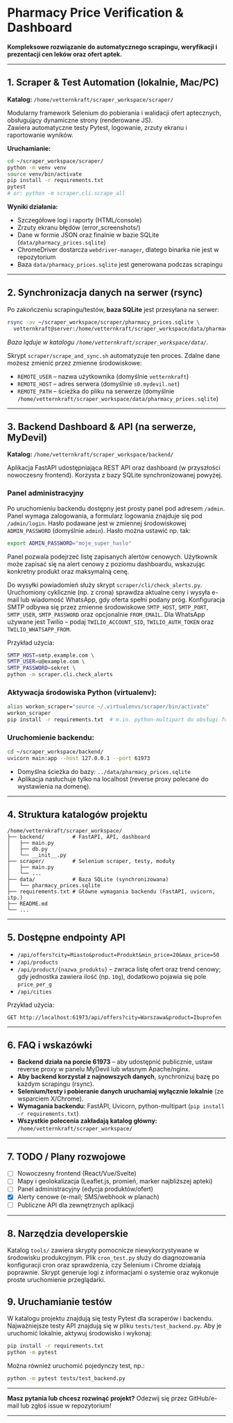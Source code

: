 # Pharmacy Price Verification & Dashboard

**Kompleksowe rozwiązanie do automatycznego scrapingu, weryfikacji i prezentacji cen leków oraz ofert aptek.**

---

## 1. Scraper & Test Automation (lokalnie, Mac/PC)

**Katalog:** `/home/vetternkraft/scraper_workspace/scraper/`

Modularny framework Selenium do pobierania i walidacji ofert aptecznych, obsługujący dynamiczne strony (renderowane JS).  
Zawiera automatyczne testy Pytest, logowanie, zrzuty ekranu i raportowanie wyników.

**Uruchamianie:**
```bash
cd ~/scraper_workspace/scraper/
python -m venv venv
source venv/bin/activate
pip install -r requirements.txt
pytest
# or: python -m scraper.cli.scrape_all
```

**Wyniki działania:**

* Szczegółowe logi i raporty (HTML/console)
* Zrzuty ekranu błędów (error\_screenshots/)
* Dane w formie JSON oraz finalnie w bazie SQLite (`data/pharmacy_prices.sqlite`)
* ChromeDriver dostarcza `webdriver-manager`, dlatego binarka nie jest w repozytorium
* Baza `data/pharmacy_prices.sqlite` jest generowana podczas scrapingu

---

## 2. Synchronizacja danych na serwer (rsync)

Po zakończeniu scrapingu/testów, **baza SQLite** jest przesyłana na serwer:

```bash
rsync -av ~/scraper_workspace/scraper/pharmacy_prices.sqlite \
  vetternkraft@server:/home/vetternkraft/scraper_workspace/data/pharmacy_prices.sqlite
```

*Baza ląduje w katalogu `/home/vetternkraft/scraper_workspace/data/`.*

Skrypt `scraper/scrape_and_sync.sh` automatyzuje ten proces.
Zdalne dane możesz zmienić przez zmienne środowiskowe:

* `REMOTE_USER` – nazwa użytkownika (domyślnie `vetternkraft`)
* `REMOTE_HOST` – adres serwera (domyślnie `s0.mydevil.net`)
* `REMOTE_PATH` – ścieżka do pliku na serwerze
  (domyślnie `/home/vetternkraft/scraper_workspace/data/pharmacy_prices.sqlite`)

---

## 3. Backend Dashboard & API (na serwerze, MyDevil)

**Katalog:** `/home/vetternkraft/scraper_workspace/backend/`

Aplikacja FastAPI udostępniająca REST API oraz dashboard (w przyszłości nowoczesny frontend).
Korzysta z bazy SQLite synchronizowanej powyżej.

### Panel administracyjny

Po uruchomieniu backendu dostępny jest prosty panel pod adresem `/admin`. Panel wymaga zalogowania, a formularz logowania znajduje się pod `/admin/login`. Hasło podawane jest w zmiennej środowiskowej `ADMIN_PASSWORD` (domyślnie `admin`).
Hasło można ustawić np. tak:

```bash
export ADMIN_PASSWORD="moje_super_haslo"
```

Panel pozwala podejrzeć listę zapisanych alertów cenowych.
Użytkownik może zapisać się na alert cenowy z poziomu dashboardu,
wskazując konkretny produkt oraz maksymalną cenę.

Do wysyłki powiadomień służy skrypt `scraper/cli/check_alerts.py`. Uruchomiony
cyklicznie (np. z crona) sprawdza aktualne ceny i wysyła e-mail lub wiadomość
WhatsApp, gdy oferta spełni podany próg. Konfiguracja SMTP odbywa się przez
zmienne środowiskowe `SMTP_HOST`, `SMTP_PORT`, `SMTP_USER`, `SMTP_PASSWORD`
oraz opcjonalnie `FROM_EMAIL`. Dla WhatsApp używane jest Twilio – podaj
`TWILIO_ACCOUNT_SID`, `TWILIO_AUTH_TOKEN` oraz `TWILIO_WHATSAPP_FROM`.

Przykład użycia:

```bash
SMTP_HOST=smtp.example.com \
SMTP_USER=u@example.com \
SMTP_PASSWORD=sekret \
python -m scraper.cli.check_alerts
```

### Aktywacja środowiska Python (virtualenv):

```bash
alias workon_scraper="source ~/.virtualenvs/scraper/bin/activate"
workon_scraper
pip install -r requirements.txt  # m.in. python-multipart do obsługi formularzy
```

### Uruchomienie backendu:

```bash
cd ~/scraper_workspace/backend/
uvicorn main:app --host 127.0.0.1 --port 61973
```

* Domyślna ścieżka do bazy: `../data/pharmacy_prices.sqlite`
* Aplikacja nasłuchuje tylko na localhost (reverse proxy polecane do wystawienia na domenę).

---

## 4. Struktura katalogów projektu

```
/home/vetternkraft/scraper_workspace/
├── backend/         # FastAPI, API, dashboard
│   ├── main.py
│   ├── db.py
│   └── __init__.py
├── scraper/         # Selenium scraper, testy, moduły
│   ├── main.py
│   └── ...
├── data/            # Baza SQLite (synchronizowana)
│   └── pharmacy_prices.sqlite
├── requirements.txt # Główne wymagania backendu (FastAPI, uvicorn, itp.)
├── README.md
└── ...
```

---

## 5. Dostępne endpointy API

* `/api/offers?city=Miasto&product=Produkt&min_price=20&max_price=50`
* `/api/products`
* `/api/product/{nazwa_produktu}` – zwraca listę ofert oraz trend cenowy;
  gdy jednostka zawiera ilość (np. `10g`), dodatkowo pojawia się pole `price_per_g`
* `/api/cities`

Przykład użycia:

```
GET http://localhost:61973/api/offers?city=Warszawa&product=Ibuprofen
```

---

## 6. FAQ i wskazówki

* **Backend działa na porcie 61973** – aby udostępnić publicznie, ustaw reverse proxy w panelu MyDevil lub własnym Apache/nginx.
* **Aby backend korzystał z najnowszych danych**, synchronizuj bazę po każdym scrapingu (rsync).
* **Selenium/testy i pobieranie danych uruchamiaj wyłącznie lokalnie** (ze wsparciem X/Chrome).
* **Wymagania backendu**: FastAPI, Uvicorn, python-multipart (`pip install -r requirements.txt`)
* **Wszystkie polecenia zakładają katalog główny:**
  `/home/vetternkraft/scraper_workspace/`

---

## 7. TODO / Plany rozwojowe

* [ ] Nowoczesny frontend (React/Vue/Svelte)
* [ ] Mapy i geolokalizacja (Leaflet.js, promień, marker najbliższej apteki)
* [ ] Panel administracyjny (edycja produktów/ofert)
* [x] Alerty cenowe (e-mail; SMS/webhook w planach)
* [ ] Publiczne API dla zewnętrznych aplikacji

---

## 8. Narzędzia developerskie

Katalog `tools/` zawiera skrypty pomocnicze niewykorzystywane w środowisku
produkcyjnym. Plik `cron_test.py` służy do diagnozowania konfiguracji cron oraz
sprawdzenia, czy Selenium i Chrome działają poprawnie. Skrypt generuje logi z
informacjami o systemie oraz wykonuje proste uruchomienie przeglądarki.

## 9. Uruchamianie testów

W katalogu projektu znajdują się testy Pytest dla scraperów i backendu.
Najważniejsze testy API znajdują się w pliku `tests/test_backend.py`.
Aby je uruchomić lokalnie, aktywuj środowisko i wykonaj:

```bash
pip install -r requirements.txt
python -m pytest
```
Można również uruchomić pojedynczy test, np.:

```bash
python -m pytest tests/test_backend.py
```

---

**Masz pytania lub chcesz rozwinąć projekt?**
Odezwij się przez GitHub/e-mail lub zgłoś issue w repozytorium!

---